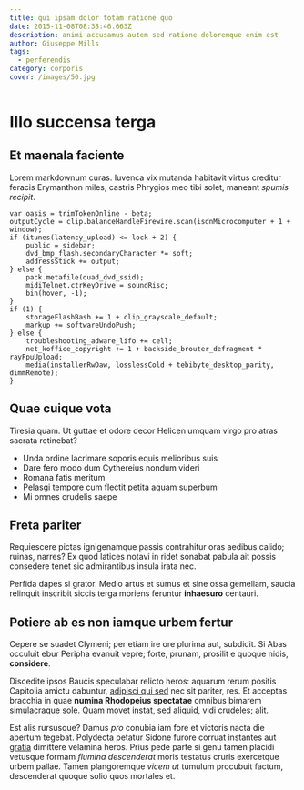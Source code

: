 ```yaml
---
title: qui ipsam dolor totam ratione quo
date: 2015-11-08T08:38:46.663Z
description: animi accusamus autem sed ratione doloremque enim est
author: Giuseppe Mills
tags:
  - perferendis
category: corporis
cover: /images/50.jpg
---
```


# Illo succensa terga

## Et maenala faciente

Lorem markdownum curas. Iuvenca vix mutanda habitavit virtus creditur feracis
Erymanthon miles, castris Phrygios meo tibi solet, maneant *spumis recipit*.

```
var oasis = trimTokenOnline - beta;
outputCycle = clip.balanceHandleFirewire.scan(isdnMicrocomputer + 1 + window);
if (itunes(latency_upload) <= lock + 2) {
    public = sidebar;
    dvd_bmp_flash.secondaryCharacter *= soft;
    addressStick += output;
} else {
    pack.metafile(quad_dvd_ssid);
    midiTelnet.ctrKeyDrive = soundRisc;
    bin(hover, -1);
}
if (1) {
    storageFlashBash += 1 + clip_grayscale_default;
    markup += softwareUndoPush;
} else {
    troubleshooting_adware_lifo += cell;
    net_koffice_copyright += 1 + backside_brouter_defragment * rayFpuUpload;
    media(installerRwDaw, losslessCold + tebibyte_desktop_parity, dimmRemote);
}
```

## Quae cuique vota

Tiresia quam. Ut guttae et odore decor Helicen umquam virgo pro atras sacrata
retinebat?

- Unda ordine lacrimare soporis equis melioribus suis
- Dare fero modo dum Cythereius nondum videri
- Romana fatis meritum
- Pelasgi tempore cum flectit petita aquam superbum
- Mi omnes crudelis saepe

## Freta pariter

Requiescere pictas ignigenamque passis contrahitur oras aedibus calido; ruinas,
narres? Ex quod latices notavi in ridet sonabat pabula ait possis consedere
tenet sic admirantibus insula irata nec.

Perfida dapes si grator. Medio artus et sumus et sine ossa gemellam, saucia
relinquit inscribit siccis terga moriens feruntur **inhaesuro** centauri.

## Potiere ab es non iamque urbem fertur

Cepere se suadet Clymeni; per etiam ire ore plurima aut, subdidit. Si Abas
occuluit ebur Peripha evanuit vepre; forte, prunam, prosilit e quoque nidis,
**considere**.

Discedite ipsos Baucis speculabar relicto heros: aquarum rerum positis Capitolia
amictu dabuntur, [adipisci qui sed](blog/2019/1/nostrum.md)
nec sit pariter, res. Et acceptas bracchia in quae **numina Rhodopeius
spectatae** omnibus bimarem simulacraque sole. Quam movet instat, sed aliquid,
vidi crudeles; alit.

Est alis rursusque? Damus *pro* conubia iam fore et victoris nacta die apertum
tegebat. Polydecta petatur Sidone furore corruat instantes aut
[gratia](http://etmitibus.net/quaerit) dimittere velamina heros. Prius pede
parte si genu tamen placidi vetusque formam *flumina descenderat* moris testatus
cruris exercetque urbem pallae. Tamen plangoremque *vicem ut* tumulum procubuit
factum, descenderat quoque solio quos mortales et.
